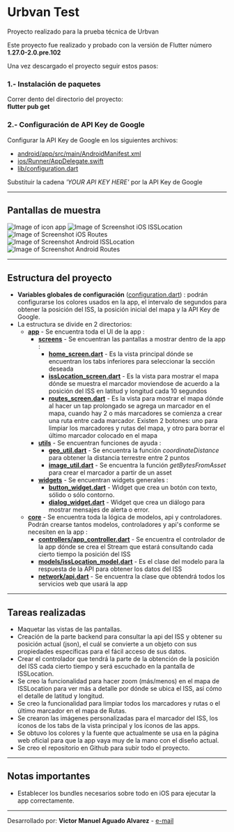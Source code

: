 # Urbvan Test

Proyecto realizado para la prueba técnica de Urbvan

Este proyecto fue realizado y probado con la versión de Flutter número **1.27.0-2.0.pre.102**

Una vez descargado el proyecto seguir estos pasos:

### 1.- Instalación de paquetes

Correr dento del directorio del proyecto: \
**flutter pub get**

### 2.- Configuración de API Key de Google

Configurar la API Key de Google en los siguientes archivos:

- [android/app/src/main/AndroidManifest.xml](android/app/src/main/AndroidManifest.xml)
- [ios/Runner/AppDelegate.swift](ios/Runner/AppDelegate.swift)
- [lib/configuration.dart](lib/configuration.dart)

Substituir la cadena *'YOUR API KEY HERE'* por la API Key de Google

---

## Pantallas de muestra

![Image of icon app](screenshots/icon.jpg)
![Image of Screenshot iOS ISSLocation](screenshots/ios_1.png)
![Image of Screenshot iOS Routes](screenshots/ios_2.png)
![Image of Screenshot Android ISSLocation](screenshots/android_2.png)
![Image of Screenshot Android Routes](screenshots/android_1.png)

-----

## Estructura del proyecto

- **Variables globales de configuración** ([configuration.dart](lib/configuration.dart)) : podrán configurarse los colores usados en la app, el intervalo de segundos para obtener la posición del ISS, la posición inicial del mapa y la API Key de Google.
- La estructura se divide en 2 directorios:
    - [**app**](lib/app) -  Se encuentra toda el UI de la app :
        - [**screens**](lib/app/screens) - Se encuentran las pantallas a mostrar dentro de la app :
            - [**home_screen.dart**](lib/app/screens/home_screen.dart) - Es la vista principal dónde se encuentran los tabs inferiores para seleccionar la sección deseada
            - [**issLocation_screen.dart**](lib/app/screens/issLocation_screen.dart) - Es la vista para mostrar el mapa dónde se muestra el marcador moviendose de acuerdo a la posición del ISS en latitud y longitud cada 10 segundos
            - [**routes_screen.dart**](lib/app/screens/routes_screen.dart) - Es la vista para mostrar el mapa dónde al hacer un tap prolongado se agrega un marcador en el mapa, cuando hay 2 o más marcadores se comienza a crear una ruta entre cada marcador. Existen 2 botones: uno para limpiar los marcadores y rutas del mapa, y otro para borrar el último marcador colocado en el mapa 
        - [**utils**](lib/app/utils) - Se encuentran funciones de ayuda :
            - [**geo_util.dart**](lib/app/utils/geo_util.dart) - Se encuentra la función *coordinateDistance* para obtener la distancia terrestre entre 2 puntos
            - [**image_util.dart**](lib/app/utils/image_util.dart) - Se encuentra la función *getBytesFromAsset* para crear el marcador a partir de un asset 
        - [**widgets**](lib/app/widgets) - Se encuentran widgets generales :
            - [**button_widget.dart**](lib/app/widgets/button_widget.dart) - Widget que crea un botón con texto, sólido o sólo contorno.
            - [**dialog_widget.dart**](lib/app/widgets/dialog_widget.dart) - Widget que crea un diálogo para mostrar mensajes de alerta o error.
    - [**core**](lib/core) - Se encuentra toda la lógica de modelos, api y controladores. Podrán crearse tantos modelos, controladores y api's conforme se necesiten en la app :
        - [**controllers/app_controller.dart**](lib/app/controllers/app_controller.dart) - Se encuentra el controlador de la app dónde se crea el Stream que estará consultando cada cierto tiempo la posición del ISS
        - [**models/issLocation_model.dart**](lib/app/models/issLocation_model.dart) - Es el clase del modelo para la respuesta de la API para obtener los datos del ISS
        - [**network/api.dart**](lib/app/network/api.dart) - Se encuentra la clase que obtendrá todos los servicios web que usará la app

----

## Tareas realizadas

- Maquetar las vistas de las pantallas.
- Creación de la parte backend para consultar la api del ISS y obtener su posición actual (json), el cuál se convierte a un objeto con sus propiedades específicas para el fácil acceso de sus datos.
- Crear el controlador que tendrá la parte de la obtención de la posición del ISS cada cierto tiempo y será escuchado en la pantalla de ISSLocation.
- Se creo la funcionalidad para hacer zoom (más/menos) en el mapa de ISSLocation para ver más a detalle por dónde se ubica el ISS, así cómo el detalle de latitud y longitud.
- Se creo la funcionalidad para limpiar todos los marcadores y rutas o el último marcador en el mapa de Rutas.
- Se crearon las imágenes personalizadas para el marcador del ISS, los íconos de los tabs de la vista principal y los íconos de las apps.
- Se obtuvo los colores y la fuente que actualmente se usa en la página web oficial para que la app vaya muy de la mano con el diseño actual.
- Se creo el repositorio en Github para subir todo el proyecto.

----

## Notas importantes
- Establecer los bundles necesarios sobre todo en iOS para ejecutar la app correctamente.
----

Desarrollado por: **Victor Manuel Aguado Alvarez** - [e-mail](mailto:vico_aguado@hotmail.com)



